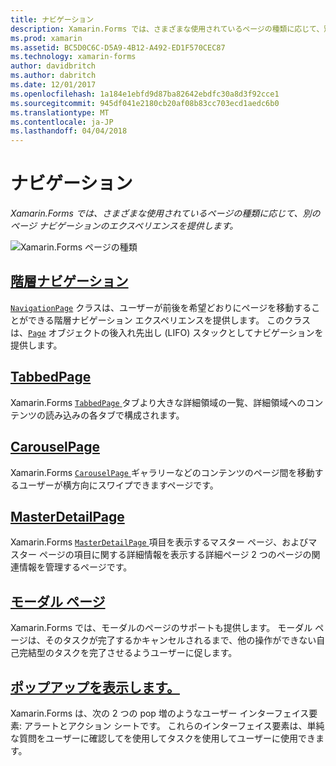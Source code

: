 ```yaml
---
title: ナビゲーション
description: Xamarin.Forms では、さまざまな使用されているページの種類に応じて、別のページ ナビゲーションのエクスペリエンスを提供します。
ms.prod: xamarin
ms.assetid: BC5D0C6C-D5A9-4B12-A492-ED1F570CEC87
ms.technology: xamarin-forms
author: davidbritch
ms.author: dabritch
ms.date: 12/01/2017
ms.openlocfilehash: 1a184e1ebfd9d87ba82642ebdfc30a8d3f92cce1
ms.sourcegitcommit: 945df041e2180cb20af08b83cc703ecd1aedc6b0
ms.translationtype: MT
ms.contentlocale: ja-JP
ms.lasthandoff: 04/04/2018
---
```

# <a name="navigation"></a>ナビゲーション

_Xamarin.Forms では、さまざまな使用されているページの種類に応じて、別のページ ナビゲーションのエクスペリエンスを提供します。_

![](images/page-types.png "Xamarin.Forms ページの種類")

## <a name="hierarchical-navigationhierarchicalmd"></a>[階層ナビゲーション](hierarchical.md)

[`NavigationPage`](https://developer.xamarin.com/api/type/Xamarin.Forms.NavigationPage/) クラスは、ユーザーが前後を希望どおりにページを移動することができる階層ナビゲーション エクスペリエンスを提供します。 このクラスは、[`Page`](https://developer.xamarin.com/api/type/Xamarin.Forms.Page/) オブジェクトの後入れ先出し (LIFO) スタックとしてナビゲーションを提供します。

## <a name="tabbedpagetabbed-pagemd"></a>[TabbedPage](tabbed-page.md)

Xamarin.Forms [ `TabbedPage` ](https://developer.xamarin.com/api/type/Xamarin.Forms.TabbedPage/)タブより大きな詳細領域の一覧、詳細領域へのコンテンツの読み込みの各タブで構成されます。

## <a name="carouselpagecarousel-pagemd"></a>[CarouselPage](carousel-page.md)

Xamarin.Forms [ `CarouselPage` ](https://developer.xamarin.com/api/type/Xamarin.Forms.CarouselPage/)ギャラリーなどのコンテンツのページ間を移動するユーザーが横方向にスワイプできますページです。

## <a name="masterdetailpagemaster-detail-pagemd"></a>[MasterDetailPage](master-detail-page.md)

Xamarin.Forms [ `MasterDetailPage` ](https://developer.xamarin.com/api/type/Xamarin.Forms.MasterDetailPage/)項目を表示するマスター ページ、およびマスター ページの項目に関する詳細情報を表示する詳細ページ 2 つのページの関連情報を管理するページです。

## <a name="modal-pagesmodalmd"></a>[モーダル ページ](modal.md)

Xamarin.Forms では、モーダルのページのサポートも提供します。 モーダル ページは、そのタスクが完了するかキャンセルされるまで、他の操作ができない自己完結型のタスクを完了させるようユーザーに促します。

## <a name="displaying-pop-upspop-upsmd"></a>[ポップアップを表示します。](pop-ups.md)

Xamarin.Forms は、次の 2 つの pop 増のようなユーザー インターフェイス要素: アラートとアクション シートです。 これらのインターフェイス要素は、単純な質問をユーザーに確認してを使用してタスクを使用してユーザーに使用できます。


